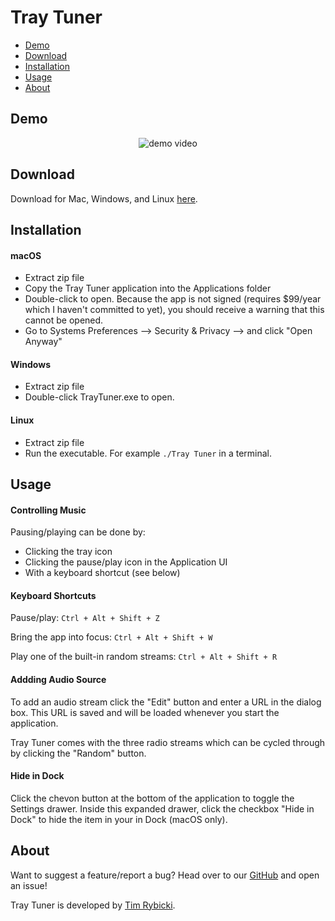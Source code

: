 # Tray Tuner

- [Demo](#demo)
- [Download](#download)
- [Installation](#installation)
- [Usage](#usage)
- [About](#about)


## Demo <a name="demo"></a>

<p align="center">
  <img src="https://user-images.githubusercontent.com/39889198/77856350-8826e300-71c4-11ea-9ee1-84aa5f974a7e.gif" alt="demo video">
</p>


## Download <a name="download"></a>

Download for Mac, Windows, and Linux [here](https://github.com/trybick/tray-tuner/releases).

## Installation <a name="installation"></a>

#### macOS

- Extract zip file
- Copy the Tray Tuner application into the Applications folder
- Double-click to open. Because the app is not signed (requires \$99/year which I haven't committed to yet), you should receive a warning that this cannot be opened.
- Go to Systems Preferences --> Security & Privacy --> and click "Open Anyway"

#### Windows

- Extract zip file
- Double-click TrayTuner.exe to open.

#### Linux

- Extract zip file
- Run the executable. For example `./Tray Tuner` in a terminal.

## Usage <a name="usage"></a>

#### Controlling Music

Pausing/playing can be done by:

- Clicking the tray icon
- Clicking the pause/play icon in the Application UI
- With a keyboard shortcut (see below)

#### Keyboard Shortcuts

Pause/play: `Ctrl + Alt + Shift + Z`

Bring the app into focus: `Ctrl + Alt + Shift + W`

Play one of the built-in random streams: `Ctrl + Alt + Shift + R`

#### Addding Audio Source

To add an audio stream click the "Edit" button and enter a URL in the dialog box. This URL is saved and will be loaded whenever you start the application.

Tray Tuner comes with the three radio streams which can be cycled through by clicking the "Random" button.

#### Hide in Dock

Click the chevon button at the bottom of the application to toggle the Settings drawer. Inside this expanded drawer, click the checkbox "Hide in Dock" to hide the item in your in Dock (macOS only).

<!-- ## Screenshots <a name="screenshots"></a>

### Full Window

<p align="center">
  <img src="https://user-images.githubusercontent.com/39889198/77855185-db953300-71bc-11ea-8548-c5ed3b91cbf0.png" alt="full window">
</p>

### Edit Source Dialog

<p align="center">
  <img src="https://user-images.githubusercontent.com/39889198/77855186-dd5ef680-71bc-11ea-8744-99e8345b6526.png" alt="edit source dialog">
</p> -->

## About <a name="about"></a>

Want to suggest a feature/report a bug? Head over to our [GitHub](https://github.com/trybick/tray-tuner) and open an issue!

Tray Tuner is developed by [Tim Rybicki](https://timr.dev/).
